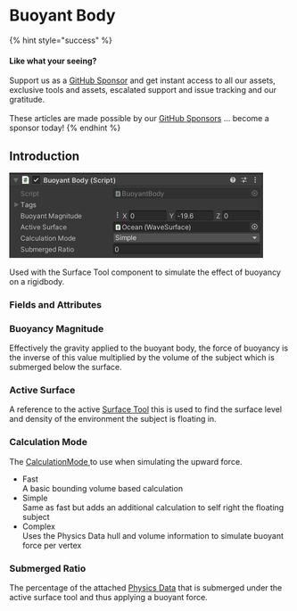 # Buoyant Body

{% hint style="success" %}
#### Like what your seeing?

Support us as a [GitHub Sponsor](../../../become-a-sponsor/) and get instant access to all our assets, exclusive tools and assets, escalated support and issue tracking and our gratitude.\
\
These articles are made possible by our [GitHub Sponsors](../../../become-a-sponsor/) ... become a sponsor today!
{% endhint %}

## Introduction

![](<../../../.gitbook/assets/image (159) (1) (1).png>)

Used with the Surface Tool component to simulate the effect of buoyancy on a rigidbody.

### Fields and Attributes

### Buoyancy Magnitude

Effectively the gravity applied to the buoyant body, the force of buoyancy is the inverse of this value multiplied by the volume of the subject which is submerged below the surface.&#x20;

### Active Surface

A reference to the active [Surface Tool](surface-tool.md) this is used to find the surface level and density of the environment the subject is floating in.

### Calculation Mode

The [CalculationMode ](../enums/calculation-mode.md)to use when simulating the upward force.&#x20;

* Fast\
  A basic bounding volume based calculation&#x20;
* Simple\
  Same as fast but adds an additional calculation to self right the floating subject
* Complex\
  Uses the Physics Data hull and volume information to simulate buoyant force per vertex

### Submerged Ratio

The percentage of the attached [Physics Data](physics-data.md) that is submerged under the active surface tool and thus applying a buoyant force.
